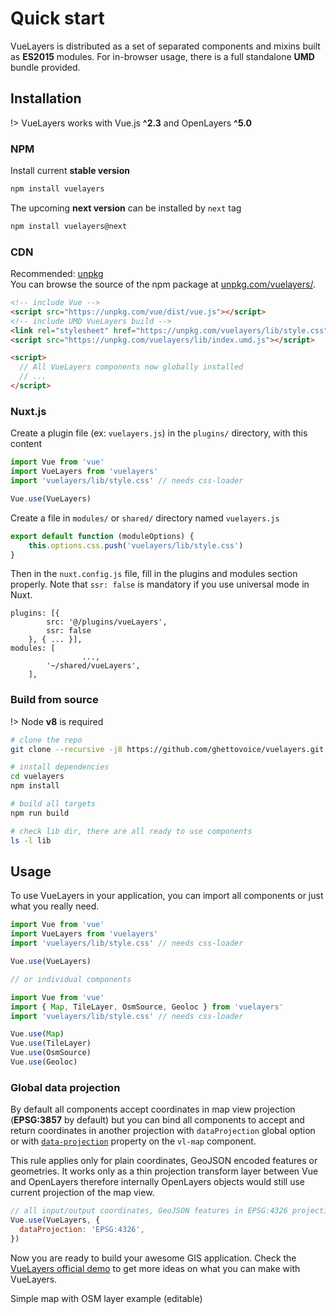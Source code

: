 # Quick start

VueLayers is distributed as a set of separated components and mixins built as **ES2015** modules.
For in-browser usage, there is a full standalone **UMD** bundle provided.

## Installation

!> VueLayers works with Vue.js **^2.3** and OpenLayers **^5.0**

### NPM

Install current **stable version**

```bash
npm install vuelayers
``` 

The upcoming **next version** can be installed by `next` tag

```bash
npm install vuelayers@next
```  

### CDN

Recommended: [unpkg](https://unpkg.com/)  
You can browse the source of the npm package at [unpkg.com/vuelayers/](https://unpkg.com/vuelayers/).

```html
<!-- include Vue -->
<script src="https://unpkg.com/vue/dist/vue.js"></script>
<!-- include UMD VueLayers build -->
<link rel="stylesheet" href="https://unpkg.com/vuelayers/lib/style.css">
<script src="https://unpkg.com/vuelayers/lib/index.umd.js"></script>

<script>
  // All VueLayers components now globally installed
  // ...
</script>
```

### Nuxt.js

Create a plugin file (ex: `vuelayers.js`) in the `plugins/` directory, with this content

```js
import Vue from 'vue'
import VueLayers from 'vuelayers'
import 'vuelayers/lib/style.css' // needs css-loader

Vue.use(VueLayers)
```

Create a file in `modules/` or `shared/` directory named `vuelayers.js`

```js
export default function (moduleOptions) {
	this.options.css.push('vuelayers/lib/style.css')
}
```

Then in the `nuxt.config.js` file, fill in the plugins and modules section properly. Note that `ssr: false` is mandatory if you use universal mode in Nuxt.

```
plugins: [{
		src: '@/plugins/vueLayers',
		ssr: false
	}, { ... }],
modules: [
                ...,
		'~/shared/vueLayers',
	],
```

### Build from source

!> Node **v8** is required

```bash
# clone the repo
git clone --recursive -j8 https://github.com/ghettovoice/vuelayers.git

# install dependencies
cd vuelayers
npm install

# build all targets
npm run build

# check lib dir, there are all ready to use components
ls -l lib
```

## Usage

To use VueLayers in your application, you can import all components or just what you really need.

```js
import Vue from 'vue'
import VueLayers from 'vuelayers'
import 'vuelayers/lib/style.css' // needs css-loader

Vue.use(VueLayers)

// or individual components

import Vue from 'vue'
import { Map, TileLayer, OsmSource, Geoloc } from 'vuelayers'
import 'vuelayers/lib/style.css' // needs css-loader

Vue.use(Map)
Vue.use(TileLayer)
Vue.use(OsmSource)
Vue.use(Geoloc)
```

### Global data projection

By default all components accept coordinates in map view projection (**EPSG:3857** by default)
but you can bind all components to accept and return coordinates in another projection with
`dataProjection` global option or with [`data-projection`](component/map.md#data-projection) property on the `vl-map` 
component. 

This rule applies only for plain coordinates, GeoJSON encoded features or 
geometries. It works only as a thin projection transform layer between Vue and OpenLayers therefore
internally OpenLayers objects would still use current projection of the map view.

```js
// all input/output coordinates, GeoJSON features in EPSG:4326 projection
Vue.use(VueLayers, {
  dataProjection: 'EPSG:4326',
})
```

Now you are ready to build your awesome GIS application. Check the [VueLayers official demo](demo.md) to get 
more ideas on what you can make with VueLayers.

Simple map with OSM layer example (editable)

<vuep template="#example"></vuep>

<script v-pre type="text/x-template" id="example">
<template>
  <div>
    <vl-map :load-tiles-while-animating="true" :load-tiles-while-interacting="true"
             data-projection="EPSG:4326" style="height: 400px">
      <vl-view :zoom.sync="zoom" :center.sync="center" :rotation.sync="rotation"></vl-view>

      <vl-geoloc @update:position="geolocPosition = $event">
        <template slot-scope="geoloc">
          <vl-feature v-if="geoloc.position" id="position-feature">
            <vl-geom-point :coordinates="geoloc.position"></vl-geom-point>
            <vl-style-box>
              <vl-style-icon src="_media/marker.png" :scale="0.4" :anchor="[0.5, 1]"></vl-style-icon>
            </vl-style-box>
          </vl-feature>
        </template>
      </vl-geoloc>

      <vl-layer-tile id="osm">
        <vl-source-osm></vl-source-osm>
      </vl-layer-tile>
    </vl-map>
    <div style="padding: 20px">
      Zoom: {{ zoom }}<br>
      Center: {{ center }}<br>
      Rotation: {{ rotation }}<br>
      My geolocation: {{ geolocPosition }}
    </div>
  </div>
</template>

<script>
  export default {
    data () {
      return { 
        zoom: 2,
        center: [0, 0],
        rotation: 0,
        geolocPosition: undefined,
      }
    },
  }
</script>
</script>
